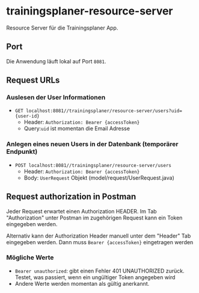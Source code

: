 # trainingsplaner-resource-server

Resource Server für die Trainingsplaner App.

## Port
Die Anwendung läuft lokal auf Port ``8081``.

## Request URLs
### Auslesen der User Informationen
* ``GET localhost:8081//trainingsplaner/resource-server/users?uid={user-id}``
    * Header: ``Authorization: Bearer {accessToken}``
    * Query:``uid`` ist momentan die Email Adresse

### Anlegen eines neuen Users in der Datenbank (temporärer Endpunkt)
* ``POST localhost:8081//trainingsplaner/resource-server/users``
    * Header: ``Authorization: Bearer {accessToken}``
    * Body: ``UserRequest`` Objekt (model/request/UserRequest.java)

## Request authorization in Postman
Jeder Request erwartet einen Authorization HEADER. Im Tab "Authorization" unter Postman im zugehörigen Request kann ein Token eingegeben werden.

Alternativ kann der Authorization Header manuell unter dem "Header" Tab eingegeben werden. Dann muss ``Bearer {accessToken}`` eingetragen werden 

### Mögliche Werte
* ``Bearer unauthorized``: gibt einen Fehler 401 UNAUTHORIZED zurück. Testet, was passiert, wenn ein ungültiger Token angegeben wird
* Andere Werte werden momentan als gültig anerkannt.
